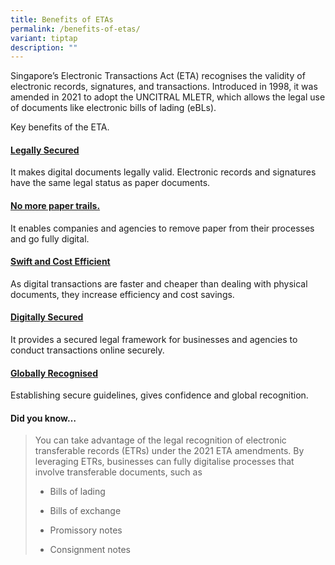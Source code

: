 ```yaml
---
title: Benefits of ETAs
permalink: /benefits-of-etas/
variant: tiptap
description: ""
---
```

<p>Singapore’s Electronic Transactions Act (ETA) recognises the validity
of electronic records, signatures, and transactions. Introduced in 1998,
it was amended in 2021 to adopt the UNCITRAL MLETR, which allows the legal
use of documents like electronic bills of lading (eBLs).</p>
<p>Key benefits of the ETA.</p>
<h4><strong><u>Legally Secured</u></strong></h4>
<p>It makes digital documents legally valid. Electronic records and signatures
have the same legal status as paper documents.</p>
<h4><strong><u>No more paper trails.</u></strong></h4>
<p>It enables companies and agencies to remove paper from their processes
and go fully digital.</p>
<h4><strong><u>Swift and Cost Efficient</u></strong></h4>
<p>As digital transactions are faster and cheaper than dealing with physical
documents, they increase efficiency and cost savings.</p>
<h4><strong><u>Digitally Secured</u></strong></h4>
<p>It provides a secured legal framework for businesses and agencies to conduct
transactions online securely.</p>
<h4><strong><u>Globally Recognised</u></strong></h4>
<p>Establishing secure guidelines, gives confidence and global recognition.</p>
<p></p>
<h4><strong>Did you know…</strong></h4>
<blockquote>
<p>You can take advantage of the legal recognition of electronic transferable
records (ETRs) under the 2021 ETA amendments. By leveraging ETRs, businesses
can fully digitalise processes that involve transferable documents, such
as</p>
<ul data-tight="true" class="tight">
<li>
<p>Bills of lading</p>
</li>
<li>
<p>Bills of exchange</p>
</li>
<li>
<p>Promissory notes</p>
</li>
<li>
<p>Consignment notes</p>
</li>
</ul>
</blockquote>
<p></p>
<p></p>